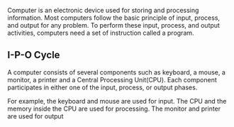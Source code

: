 Computer is an electronic device used for storing and processing information. Most computers follow the basic principle of input, process, and output for any problem. To perform these input, process, and output activities, computers need a set of instruction called a program.

## I-P-O Cycle

A computer consists of several components such as keyboard, a mouse, a monitor, a printer and a Central Processing Unit(CPU). Each component participates in either one of the input, process, or output phases.

For example, the keyboard and mouse are used for input. The CPU and the memory inside the CPU are used for processing. The monitor and printer are used for output